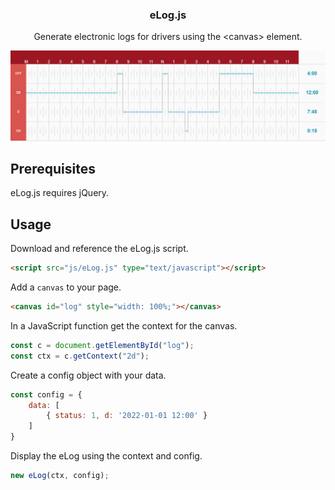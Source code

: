 <a name="readme-top"></a>

<h3 align="center">eLog.js</h3>

<p align="center">
    Generate electronic logs for drivers using the &lt;canvas> element.
</p>

![eLog.js example](https://github.com/logandawson/eLog.js/blob/main/imgs/elog.png)

## Prerequisites

eLog.js requires jQuery.

## Usage

Download and reference the eLog.js script.
```html
<script src="js/eLog.js" type="text/javascript"></script>
```

Add a `canvas` to your page.
```html
<canvas id="log" style="width: 100%;"></canvas>
```

In a JavaScript function get the context for the canvas.
```js
const c = document.getElementById("log");
const ctx = c.getContext("2d");
```

Create a config object with your data.
```js
const config = {
    data: [
        { status: 1, d: '2022-01-01 12:00' }
    ]
}
```

Display the eLog using the context and config.
```js
new eLog(ctx, config);
```
